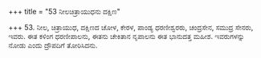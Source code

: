+++
title = "53 ನೀಲಚಿತ್ರಾಯುಧನು ದಕ್ಷಿಣ"

+++
53. ನೀಲ, ಚಿತ್ರಾಯುಧ, ದಕ್ಷಿಣದ ಚೋಳ, ಕೇರಳ, ಪಾಂಡ್ಯ ಧರಣೀಶ್ವರರು, ಚಂದ್ರಸೇನ, ಸಮುದ್ರ ಸೇನರು, ಇವರು. ಈತ ಕಳಿಂಗ ಧರಣೀಪಾಲನು, ಈತನು ಚೇಕಿತಾನ ನೃಪಾಲನು ಈತ ಭಾನುದತ್ತ ಮಹೀಶ. ಇವರುಗಳನ್ನು ನೋಡು ಎಂದು ದ್ರೌಪದಿಗೆ ತೋರಿಸಿದನು.